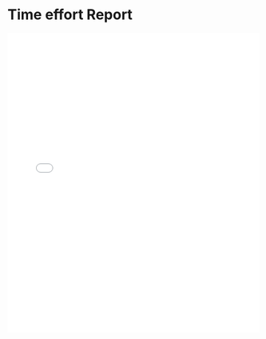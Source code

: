 # Time effort Report

<MDXLayout>
  <embed src="/assets/files/02-Time-Effort-report-2c7e8edc3041ae9bef72d763e2f83f08.pdf" type="application/pdf" width="100%" height="600px" />
</MDXLayout>